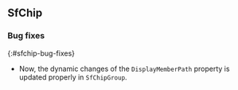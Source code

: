 ## SfChip

### Bug fixes
{:#sfchip-bug-fixes}

* Now, the dynamic changes of the `DisplayMemberPath` property is updated properly in `SfChipGroup`.